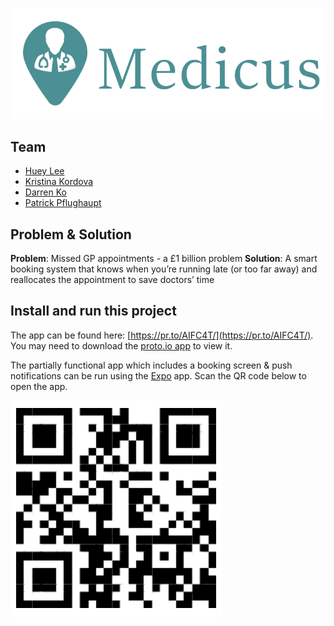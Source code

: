 ![logo](https://raw.githubusercontent.com/MedicusHatch/medicus/master/kdfjghfdkghds.png)

## Team

* [Huey Lee](https://github.com/hueyy/)
* [Kristina Kordova](https://github.com/KrisstinaKordova)
* [Darren Ko](https://github.com/darrenslko)
* [Patrick Pflughaupt](https://github.com/patrickpflughaupt)

## Problem & Solution

**Problem**: Missed GP appointments - a £1 billion problem
**Solution**: A smart booking system that knows when you’re running late (or too far away) and reallocates the appointment to save doctors’ time

## Install and run this project

The app can be found here: [https://pr.to/AIFC4T/](https://pr.to/AIFC4T/). You may need to download the [proto.io app](https://play.google.com/store/apps/details?id=io.proto.player) to view it.

The partially functional app which includes a booking screen & push notifications can be run using the [Expo](https://play.google.com/store/apps/details?id=host.exp.exponent) app. Scan the QR code below to open the app.

![QR](https://raw.githubusercontent.com/MedicusHatch/medicus/master/qr.png)
